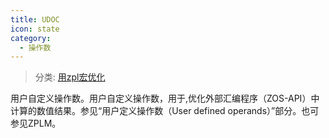 ```yaml
---
title: UDOC
icon: state
category:
  - 操作数
---
```


> 分类: [用zpl宏优化](/hb/operands/136/901/  "Zemax 操作数 用zpl宏优化")

用户自定义操作数。用户自定义操作数，用于,优化外部汇编程序（ZOS-API）中计算的数值结果。参见“用户定义操作数（User defined operands）”部分。也可参见ZPLM。